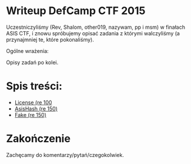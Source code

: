 # Writeup DefCamp CTF 2015

Uczestniczyliśmy (Rev, Shalom, other019, nazywam, pp i msm) w finałach ASIS CTF, i znowu spróbujemy opisać zadania z którymi walczyliśmy (a przynajmniej te, które pokonaliśmy).

Ogólne wrażenia:

Opisy zadań po kolei.

# Spis treści:
* [License (re 100](re_100_license)
* [AsisHash (re 150)](re_150_asishash)
* [Fake (re 150)](re_150_fake)

# Zakończenie

Zachęcamy do komentarzy/pytań/czegokolwiek.
